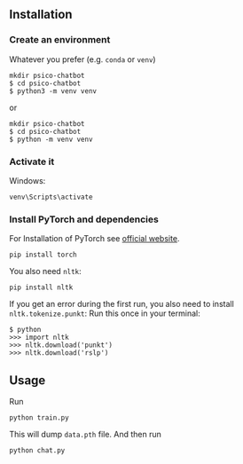 

<!-- ## Watch the Tutorial
[![Alt text](https://img.youtube.com/vi/RpWeNzfSUHw/hqdefault.jpg)](https://www.youtube.com/watch?v=RpWeNzfSUHw&list=PLqnslRFeH2UrFW4AUgn-eY37qOAWQpJyg) -->

## Installation

### Create an environment
Whatever you prefer (e.g. `conda` or `venv`)
```console
mkdir psico-chatbot
$ cd psico-chatbot
$ python3 -m venv venv
```
or
```console
mkdir psico-chatbot
$ cd psico-chatbot
$ python -m venv venv
```

### Activate it
Windows:
```console
venv\Scripts\activate
```
### Install PyTorch and dependencies

For Installation of PyTorch see [official website](https://pytorch.org/).
 ```console
pip install torch
 ```


You also need `nltk`:
 ```console
pip install nltk
 ```

If you get an error during the first run, you also need to install `nltk.tokenize.punkt`:
Run this once in your terminal:
 ```console
$ python
>>> import nltk
>>> nltk.download('punkt')
>>> nltk.download('rslp')
```

## Usage
Run
```console
python train.py
```
This will dump `data.pth` file. And then run
```console
python chat.py
```